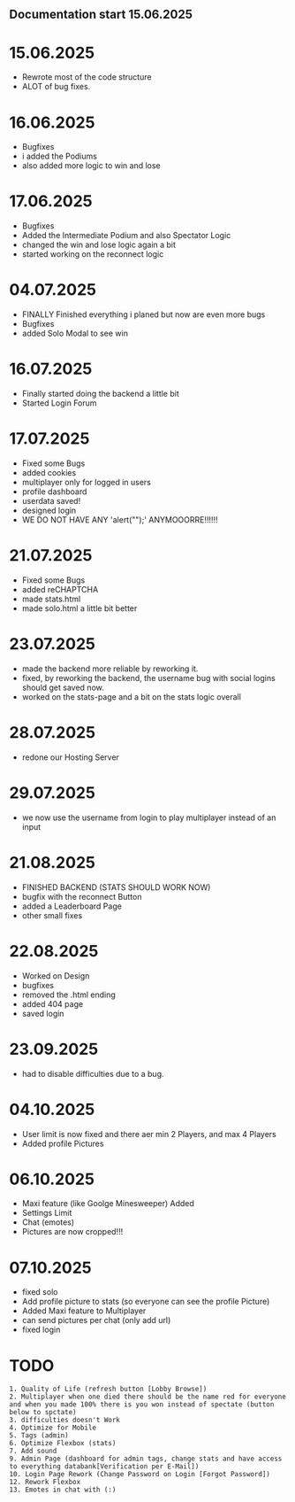 ## Documentation start 15.06.2025 ##

# 15.06.2025
- Rewrote most of the code structure
- ALOT of bug fixes.

# 16.06.2025
- Bugfixes
- i added the Podiums
- also added more logic to win and lose

# 17.06.2025
- Bugfixes
- Added the Intermediate Podium and also Spectator Logic
- changed the win and lose logic again a bit
- started working on the reconnect logic

# 04.07.2025
- FINALLY Finished everything i planed but now are even more bugs
- Bugfixes
- added Solo Modal to see win

# 16.07.2025
- Finally started doing the backend a little bit
- Started Login Forum

# 17.07.2025
- Fixed some Bugs
- added cookies
- multiplayer only for logged in users
- profile dashboard
- userdata saved!
- designed login
- WE DO NOT HAVE ANY 'alert("");' ANYMOOORRE!!!!!!

# 21.07.2025
- Fixed some Bugs
- added reCHAPTCHA
- made stats.html
- made solo.html a little bit better

# 23.07.2025 
- made the backend more reliable by reworking it.
- fixed, by reworking the backend, the username bug with social logins should get saved now. 
- worked on the stats-page and a bit on the stats logic overall

# 28.07.2025
- redone our Hosting Server

# 29.07.2025
- we now use the username from login to play multiplayer instead of an input

# 21.08.2025
- FINISHED BACKEND (STATS SHOULD WORK NOW)
- bugfix with the reconnect Button
- added a Leaderboard Page
- other small fixes

# 22.08.2025
- Worked on Design
- bugfixes
- removed the .html ending
- added 404 page
- saved login

# 23.09.2025
- had to disable difficulties due to a bug.

# 04.10.2025
- User limit is now fixed and there aer min 2 Players, and max 4 Players
- Added profile Pictures

# 06.10.2025
- Maxi feature (like Goolge Minesweeper) Added
- Settings Limit
- Chat (emotes)
- Pictures are now cropped!!!

# 07.10.2025
- fixed solo
- Add profile picture to stats (so everyone can see the profile Picture)
- Added Maxi feature to Multiplayer
- can send pictures per chat (only add url)
- fixed login
 
# TODO

    1. Quality of Life (refresh button [Lobby Browse])
    2. Multiplayer when one died there should be the name red for everyone and when you made 100% there is you won instead of spectate (button below to spctate)
    3. difficulties doesn't Work
    4. Optimize for Mobile 
    5. Tags (admin)
    6. Optimize Flexbox (stats)
    7. Add sound
    9. Admin Page (dashboard for admin tags, change stats and have access to everything databank[Verification per E-Mail])
    10. Login Page Rework (Change Password on Login [Forgot Password])
    12. Rework Flexbox
    13. Emotes in chat with (:)
